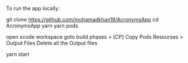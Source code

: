 To run the app locally:

git clone https://github.com/mohamadkhan19/AcronymsApp
cd AcronymsApp
yarn
yarn pods

open xcode workspace
goto build phases > [CP] Copy Pods Resourses > Output Files
Delete all the Output files

yarn start